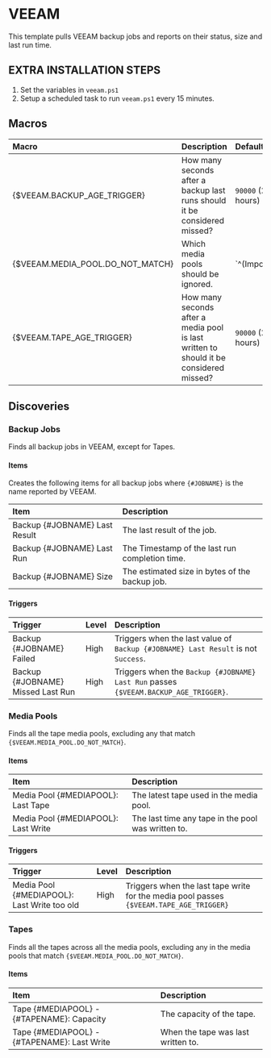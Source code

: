 # VEEAM

This template pulls VEEAM backup jobs and reports on their status, size and last run time.

## EXTRA INSTALLATION STEPS

1.  Set the variables in `veeam.ps1`
1.  Setup a scheduled task to run `veeam.ps1` every 15 minutes.

## Macros

<!-- prettier-ignore-start -->
| Macro                            | Description                                                                            | Default            |
| :------------------------------- | :------------------------------------------------------------------------------------- | :----------------- |
| {$VEEAM.BACKUP_AGE_TRIGGER}      | How many seconds after a backup last runs should it be considered missed?              | `90000` (25 hours) |
| {$VEEAM.MEDIA_POOL.DO_NOT_MATCH} | Which media pools should be ignored.                                                   | `^(Imported|Retired|Unrecognized|Free)$`|
| {$VEEAM.TAPE_AGE_TRIGGER}        | How many seconds after a media pool is last written to should it be considered missed? | `90000` (25 hours) |
<!-- prettier-ignore-end -->

## Discoveries

### Backup Jobs

Finds all backup jobs in VEEAM, except for Tapes.

#### Items

Creates the following items for all backup jobs where `{#JOBNAME}` is the name reported by VEEAM.

| Item                          | Description                                    |
| :---------------------------- | :--------------------------------------------- |
| Backup {#JOBNAME} Last Result | The last result of the job.                    |
| Backup {#JOBNAME} Last Run    | The Timestamp of the last run completion time. |
| Backup {#JOBNAME} Size        | The estimated size in bytes of the backup job. |

#### Triggers

| Trigger                           | Level | Description                                                                          |
| :-------------------------------- | :---- | :----------------------------------------------------------------------------------- |
| Backup {#JOBNAME} Failed          | High  | Triggers when the last value of `Backup {#JOBNAME} Last Result` is not `Success`.    |
| Backup {#JOBNAME} Missed Last Run | High  | Triggers when the `Backup {#JOBNAME} Last Run` passes `{$VEEAM.BACKUP_AGE_TRIGGER}`. |

### Media Pools

Finds all the tape media pools, excluding any that match `{$VEEAM.MEDIA_POOL.DO_NOT_MATCH}`.

#### Items

| Item                                | Description                                        |
| :---------------------------------- | :------------------------------------------------- |
| Media Pool {#MEDIAPOOL}: Last Tape  | The latest tape used in the media pool.            |
| Media Pool {#MEDIAPOOL}: Last Write | The last time any tape in the pool was written to. |

#### Triggers

| Trigger                                     | Level | Description                                                                             |
| :------------------------------------------ | :---- | :-------------------------------------------------------------------------------------- |
| Media Pool {#MEDIAPOOL}: Last Write too old | High  | Triggers when the last tape write for the media pool passes `{$VEEAM.TAPE_AGE_TRIGGER}` |

### Tapes

Finds all the tapes across all the media pools, excluding any in the media pools that match `{$VEEAM.MEDIA_POOL.DO_NOT_MATCH}`.

#### Items

| Item                                        | Description                        |
| :------------------------------------------ | :--------------------------------- |
| Tape {#MEDIAPOOL} - {#TAPENAME}: Capacity   | The capacity of the tape.          |
| Tape {#MEDIAPOOL} - {#TAPENAME}: Last Write | When the tape was last written to. |
